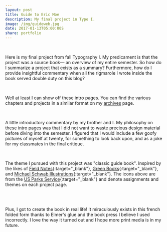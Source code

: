 ```yaml
---
layout: post
title: Guide to Eric Moe
description: My final project in Type I.
image: /img/guideweb.jpg
date: 2017-01-13T05:00:00S
share: portfolio
---
```


<img class="col three lazyload" data-src="{{ site.imgurl }}/img/guide1.JPG">
<div class="col three caption">
&nbsp;
</div>

Here is my final project from fall Typography I. My predicament is that the project was a source book— an overview of my entire semester. So how do I summarize a project that exists as a summary? Furthermore, how do I provide insightful commentary when all the rigmarole I wrote inside the book served double duty on this blog?

<img class="col three lazyload" data-src="{{ site.imgurl }}/img/guidesp.png">
<div class="col three caption">
&nbsp;
</div>

Well at least I can show off these intro pages. You can find the various chapters and projects in a similar format on my [archives](/archive/) page.

<img class="col three lazyload" data-src="{{ site.imgurl }}/img/guidesp2.png">
<div class="col three caption">
&nbsp;
</div>

A little introductory commentary by my brother and I. My philosophy on these intro pages was that I did not want to waste precious design material before diving into the semester. I figured that I would include a few goofy pictures of myself at twenty, for something to look back upon, and as a joke for my classmates in the final critique.

<img class="col three lazyload" data-src="{{ site.imgurl }}/img/guidesp3.png">
<div class="col three caption">
&nbsp;
</div>

The theme I pursued with this project was "classic guide book". Inspired by the likes of [Field Notes](https://fieldnotesbrand.com/products/drive){:target="_blank"}, [Green Books](https://99percentinvisible.org/episode/the-green-book/){:target="_blank"}, and [Michael Schwab Illustrations](https://www.michaelschwab.com/posters.html){:target="_blank"}. The icons above are from the [US Parks Service](https://thenounproject.com/edward/collection/national-park-service/){:target="_blank"} and denote assignments and themes on each project page.

<img class="col three lazyload" data-src="{{ site.imgurl }}/img/guide3.JPG">
<div class="col three caption">
&nbsp;
</div>

<img class="col three lazyload" data-src="{{ site.imgurl }}/img/guide4.JPG">
<div class="col three caption">
&nbsp;
</div>

Plus, I got to create the book in real life! It miraculously exists in this french folded form  thanks to Elmer's glue and the book press I believe I used incorrectly. I love the way it turned out and I hope more print media is in my future.
